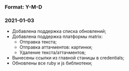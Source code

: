 ### Format: Y-M-D

### 2021-01-03

* Добавлена поддержка списка обновлений;
* Добавлена поддержка платформы matrix:
  * Отправка текста;
  * Отправка аттачментов: картинки;
  * Удаление текста/аттачментов;
* Вынесены ссылки из главной станицы в credentials;
* Обновлены все ruby и js библиотеки;